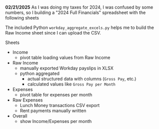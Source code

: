 **02/21/2025**
As I was doing my taxes for 2024, I was confused by some numbers, so I building a "2024 Full Financials" spreadsheet with the following sheets

The included Python `workday_aggregate_excels.py` helps me to build the Raw Income sheet since I can upload the CSV.

Sheets
- Income
  - pivot table loading values from Raw Income
- Raw Income
  - manually exported Workday payslips in XLSX
  - python aggregated
    - actual structured data with columns (`Gross Pay`, etc.)
    - calculated values like `Gross Pay per Month`
- Expenses
  - pivot table for expenses per month
- Raw Expenses
  - Lunch Money transactions CSV export
  - Rent payments manually written
- Overall
  - show Income/Expenses per month
